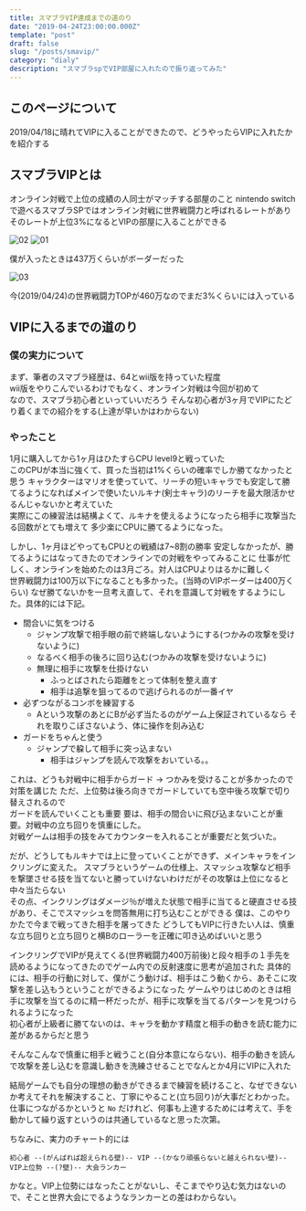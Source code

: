 ```yaml
---
title: スマブラVIP達成までの道のり
date: "2019-04-24T23:00:00.000Z"
template: "post"
draft: false
slug: "/posts/smavip/"
category: "dialy"
description: "スマブラspでVIP部屋に入れたので振り返ってみた"
---
```


## このページについて

2019/04/18に晴れてVIPに入ることができたので、どうやったらVIPに入れたかを紹介する

## スマブラVIPとは

オンライン対戦で上位の成績の人同士がマッチする部屋のこと
nintendo switchで遊べるスマブラSPではオンライン対戦に世界戦闘力と呼ばれるレートがあり
そのレートが上位3%になるとVIPの部屋に入ることができる

![02](/media/smavip/02.jpeg)
![01](/media/smavip/01.jpeg)

僕が入ったときは437万くらいがボーダーだった

![03](/media/smavip/03.jpeg)

今(2019/04/24)の世界戦闘力TOPが460万なのでまだ3%くらいには入っている

## VIPに入るまでの道のり

### 僕の実力について

まず、筆者のスマブラ経歴は、64とwii版を持っていた程度   
wii版をやりこんでいるわけでもなく、オンライン対戦は今回が初めて  
なので、スマブラ初心者といっていいだろう
そんな初心者が3ヶ月でVIPにたどり着くまでの紹介をする(上達が早いかはわからない)

### やったこと

1月に購入してから1ヶ月はひたすらCPU level9と戦っていた  
このCPUが本当に強くて、買った当初は1%くらいの確率でしか勝てなかったと思う
キャラクターはマリオを使っていて、リーチの短いキャラでも安定して勝てるようになればメインで使いたいルキナ(剣士キャラ)のリーチを最大限活かせるんじゃないかと考えていた  
実際にこの練習法は結構よくて、ルキナを使えるようになったら相手に攻撃当たる回数がとても増えて  多少楽にCPUに勝てるようになった。  

しかし、1ヶ月ほどやってもCPUとの戦績は7~8割の勝率
安定しなかったが、勝てるようにはなってきたのでオンラインでの対戦をやってみることに
仕事が忙しく、オンラインを始めたのは3月ごろ。対人はCPUよりはるかに難しく  
世界戦闘力は100万以下になることも多かった。(当時のVIPボーダーは400万くらい)
なぜ勝てないかを一旦考え直して、それを意識して対戦をするようにした。具体的には下記。

- 間合いに気をつける
  - ジャンプ攻撃で相手眼の前で終端しないようにする(つかみの攻撃を受けないように)
  - なるべく相手の後ろに回り込む(つかみの攻撃を受けないように)
  - 無理に相手に攻撃を仕掛けない
    - ふっとばされたら距離をとって体制を整え直す
    - 相手は追撃を狙ってるので逃げられるのが一番イヤ
- 必ずつながるコンボを練習する
  - Aという攻撃のあとにBが必ず当たるのがゲーム上保証されているなら
    それを取りこぼさないよう、体に操作を刻み込む
- ガードをちゃんと使う
  - ジャンプで躱して相手に突っ込まない
    - 相手はジャンプを読んで攻撃をおいている。。

これは、どうも対戦中に相手からガード -> つかみを受けることが多かったので対策を講じた
ただ、上位勢は後ろ向きでガードしていても空中後ろ攻撃で切り替えされるので  
ガードを読んでいくことも重要
要は、相手の間合いに飛び込まないことが重要。対戦中の立ち回りを慎重にした。  
対戦ゲームは相手の技をみてカウンターを入れることが重要だと気づいた。

だが、どうしてもルキナでは上に登っていくことができず、メインキャラをインクリングに変えた。
スマブラというゲームの仕様上、スマッシュ攻撃など相手を撃墜させる技を当てないと勝っていけないわけだがその攻撃は上位になると中々当たらない  
その点、インクリングはダメージ％が増えた状態で相手に当てると硬直させる技があり、そこでスマッシュを問答無用に打ち込むことができる
僕は、このやりかたで今まで戦ってきた相手を屠ってきた
どうしてもVIPに行きたい人は、慎重な立ち回りと立ち回りと横Bのローラーを正確に叩き込めばいいと思う

インクリングでVIPが見えてくる(世界戦闘力400万前後)と段々相手の１手先を読めるようになってきたのでゲーム内での反射速度に思考が追加された
具体的には、相手の行動に対して、僕がこう動けば、相手はこう動くから、あそこに攻撃を差し込もうということができるようになった
ゲームやりはじめのときは相手に攻撃を当てるのに精一杯だったが、相手に攻撃を当てるパターンを見つけられるようになった  
初心者が上級者に勝てないのは、キャラを動かす精度と相手の動きを読む能力に差があるからだと思う

そんなこんなで慎重に相手と戦うこと(自分本意にならない)、相手の動きを読んで攻撃を差し込むを意識し動きを洗練させることでなんとか4月にVIPに入れた

結局ゲームでも自分の理想の動きができるまで練習を続けること、なぜできないか考えてそれを解決すること、丁寧にやること(立ち回り)が大事だとわかった。
仕事につながるかというと `No` だけれど、何事も上達するためには考えて、手を動かして繰り返すというのは共通しているなと思った次第。

ちなみに、実力のチャート的には

```
初心者 --(がんばれば超えられる壁)-- VIP --(かなり頑張らないと越えられない壁)-- VIP上位勢 --(?壁)-- 大会ランカー
```

かなと。VIP上位勢にはなったことがないし、そこまでやり込む気力はないので、そこと世界大会にでるようなランカーとの差はわからない。
